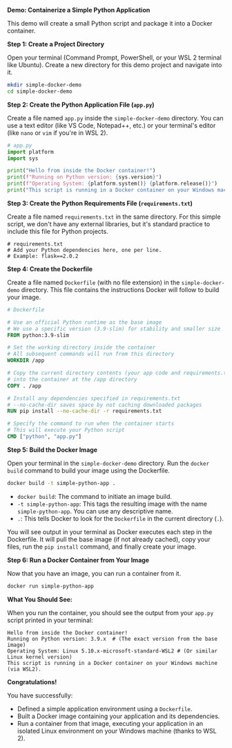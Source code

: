**Demo: Containerize a Simple Python Application**

This demo will create a small Python script and package it into a Docker container.

**Step 1: Create a Project Directory**

Open your terminal (Command Prompt, PowerShell, or your WSL 2 terminal like Ubuntu). Create a new directory for this demo project and navigate into it.

```bash
mkdir simple-docker-demo
cd simple-docker-demo
```

**Step 2: Create the Python Application File (`app.py`)**

Create a file named `app.py` inside the `simple-docker-demo` directory. You can use a text editor (like VS Code, Notepad++, etc.) or your terminal's editor (like `nano` or `vim` if you're in WSL 2).

```python
# app.py
import platform
import sys

print("Hello from inside the Docker container!")
print(f"Running on Python version: {sys.version}")
print(f"Operating System: {platform.system()} {platform.release()}")
print("This script is running in a Docker container on your Windows machine (via WSL2).")
```

**Step 3: Create the Python Requirements File (`requirements.txt`)**

Create a file named `requirements.txt` in the same directory. For this simple script, we don't have any external libraries, but it's standard practice to include this file for Python projects.

```basic
# requirements.txt
# Add your Python dependencies here, one per line.
# Example: flask==2.0.2
```

**Step 4: Create the Dockerfile**

Create a file named `Dockerfile` (with no file extension) in the `simple-docker-demo` directory. This file contains the instructions Docker will follow to build your image.

```dockerfile
# Dockerfile

# Use an official Python runtime as the base image
# We use a specific version (3.9-slim) for stability and smaller size
FROM python:3.9-slim

# Set the working directory inside the container
# All subsequent commands will run from this directory
WORKDIR /app

# Copy the current directory contents (your app code and requirements.txt)
# into the container at the /app directory
COPY . /app

# Install any dependencies specified in requirements.txt
# --no-cache-dir saves space by not caching downloaded packages
RUN pip install --no-cache-dir -r requirements.txt

# Specify the command to run when the container starts
# This will execute your Python script
CMD ["python", "app.py"]
```

**Step 5: Build the Docker Image**

Open your terminal in the `simple-docker-demo` directory. Run the `docker build` command to build your image using the Dockerfile.

```bash
docker build -t simple-python-app .
```

- `docker build`: The command to initiate an image build.
- `-t simple-python-app`: This tags the resulting image with the name `simple-python-app`. You can use any descriptive name.
- `.`: This tells Docker to look for the `Dockerfile` in the current directory (`.`).

You will see output in your terminal as Docker executes each step in the Dockerfile. It will pull the base image (if not already cached), copy your files, run the `pip install` command, and finally create your image.

**Step 6: Run a Docker Container from Your Image**

Now that you have an image, you can run a container from it.

```bash
docker run simple-python-app
```

**What You Should See:**

When you run the container, you should see the output from your `app.py` script printed in your terminal:

```applescript
Hello from inside the Docker container!
Running on Python version: 3.9.x  # (The exact version from the base image)
Operating System: Linux 5.10.x-microsoft-standard-WSL2 # (Or similar Linux kernel version)
This script is running in a Docker container on your Windows machine (via WSL2).
```

**Congratulations!**

You have successfully:

- Defined a simple application environment using a `Dockerfile`.
- Built a Docker image containing your application and its dependencies.
- Run a container from that image, executing your application in an isolated Linux environment on your Windows machine (thanks to WSL 2).